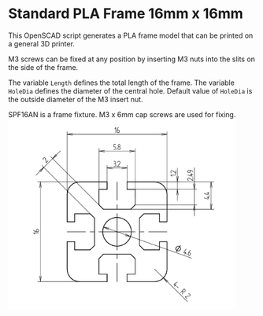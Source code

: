 # Standard PLA Frame 16mm x 16mm
This OpenSCAD script generates a PLA frame model that can be printed on a general 3D printer.  

M3 screws can be fixed at any position by inserting M3 nuts into the slits on the side of the frame.  

The variable `Length` defines the total length of the frame. The variable `HoleDia` defines the diameter of the central hole. Default value of `HoleDia` is the outside diameter of the M3 insert nut.  

SPF16AN is a frame fixture. M3 x 6mm cap screws are used for fixing.  
![image](./SPF1616_dimensions.png)
